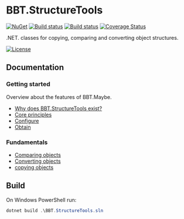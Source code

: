 # BBT.StructureTools

[![NuGet](https://img.shields.io/nuget/v/BBT.StructureTools.svg)](https://www.nuget.org/packages/BBT.StructureTools)
[![Build status](https://github.com/bbtsoftware/BBT.StructureTools/actions/workflows/dotnet.yml/badge.svg?branch=develop)](https://github.com/bbtsoftware/BBT.StructureTools/actions/workflows/dotnet.yml)
[![Build status](https://github.com/bbtsoftware/BBT.StructureTools/actions/workflows/release.yml/badge.svg)](https://github.com/bbtsoftware/BBT.StructureTools/actions/workflows/release.yml)
[![Coverage Status](https://codecov.io/gh/bbtsoftware/BBT.StructureTools/branch/develop/graph/badge.svg?token=0VLbB8a8EF)](https://codecov.io/gh/bbtsoftware/BBT.StructureTools)

.NET. classes for copying, comparing and converting object structures.

[![License](http://img.shields.io/:license-mit-blue.svg)](https://github.com/bbtsoftware/BBT.StructureTools/blob/master/LICENSE)

## Documentation

### Getting started

Overview about the features of BBT.Maybe.

* [Why does BBT.StructureTools exist?](docs\getting-started\whystructuretools.md)
* [Core principles](docs\getting-started\principles.md)
* [Configure](docs\getting-started\configure.md)
* [Obtain](docs\getting-started\obtain.md)

### Fundamentals

* [Comparing objects](docs\comparing-objects\fundamentals.md)
* [Converting objects](docs\converting-objects\fundamentals.md)
* [copying objects](docs\copying-objects\fundamentals.md)

## Build

On Windows PowerShell run:

```powershell
dotnet build .\BBT.StructureTools.sln
```

